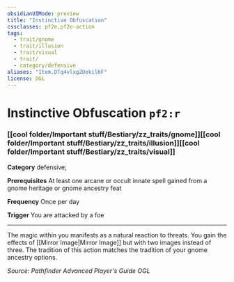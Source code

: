 ```yaml
---
obsidianUIMode: preview
title: "Instinctive Obfuscation"
cssclasses: pf2e,pf2e-action
tags:
  - trait/gnome
  - trait/illusion
  - trait/visual
  - trait/
  - category/defensive
aliases: "Item.DTq4vlxgZOekilKF"
license: OGL
---
```

# Instinctive Obfuscation `pf2:r`

### [[cool folder/Important stuff/Bestiary/zz_traits/gnome]][[cool folder/Important stuff/Bestiary/zz_traits/illusion]][[cool folder/Important stuff/Bestiary/zz_traits/visual]]

**Category** defensive; 




**Prerequisites** At least one arcane or occult innate spell gained from a gnome heritage or gnome ancestry feat

**Frequency** Once per day

**Trigger** You are attacked by a foe

* * *

The magic within you manifests as a natural reaction to threats. You gain the effects of [[Mirror Image|Mirror Image]] but with two images instead of three. The tradition of this action matches the tradition of your gnome ancestry options.

*Source: Pathfinder Advanced Player's Guide*
*OGL*
